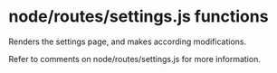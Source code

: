 # node/routes/settings.js functions

Renders the settings page, and makes according modifications.

Refer to comments on node/routes/settings.js for more information.
